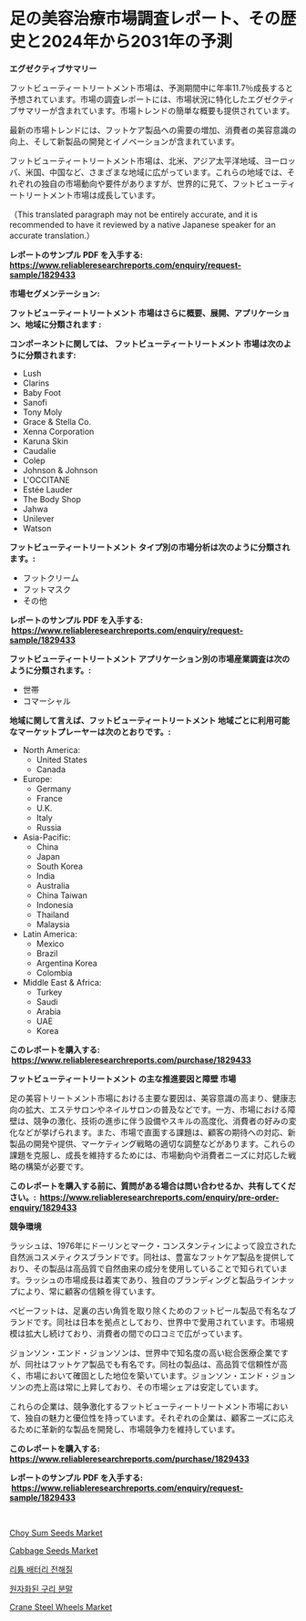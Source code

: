 <p><h1>足の美容治療市場調査レポート、その歴史と2024年から2031年の予測</h1></p><p><strong>エグゼクティブサマリー</strong></p>
<p><p>フットビューティートリートメント市場は、予測期間中に年率11.7％成長すると予想されています。市場の調査レポートには、市場状況に特化したエグゼクティブサマリーが含まれています。市場トレンドの簡単な概要も提供されています。</p><p>最新の市場トレンドには、フットケア製品への需要の増加、消費者の美容意識の向上、そして新製品の開発とイノベーションが含まれています。</p><p>フットビューティートリートメント市場は、北米、アジア太平洋地域、ヨーロッパ、米国、中国など、さまざまな地域に広がっています。これらの地域では、それぞれの独自の市場動向や要件がありますが、世界的に見て、フットビューティートリートメント市場は成長しています。</p><p>（This translated paragraph may not be entirely accurate, and it is recommended to have it reviewed by a native Japanese speaker for an accurate translation.）</p></p>
<p><strong>レポートのサンプル PDF を入手する: <a href="https://www.reliableresearchreports.com/enquiry/request-sample/1829433">https://www.reliableresearchreports.com/enquiry/request-sample/1829433</a></strong></p>
<p><strong>市場セグメンテーション:</strong></p>
<p><strong> フットビューティートリートメント 市場はさらに概要、展開、アプリケーション、地域に分類されます :</strong></p>
<p><strong>コンポーネントに関しては、 フットビューティートリートメント 市場は次のように分類されます: &nbsp;</strong></p>
<p><ul><li>Lush</li><li>Clarins</li><li>Baby Foot</li><li>Sanofi</li><li>Tony Moly</li><li>Grace & Stella Co.</li><li>Xenna Corporation</li><li>Karuna Skin</li><li>Caudalie</li><li>Colep</li><li>Johnson & Johnson</li><li>L'OCCITANE</li><li>Estée Lauder</li><li>The Body Shop</li><li>Jahwa</li><li>Unilever</li><li>Watson</li></ul></p>
<p><strong> フットビューティートリートメント タイプ別の市場分析は次のように分類されます。:</strong></p>
<p><ul><li>フットクリーム</li><li>フットマスク</li><li>その他</li></ul></p>
<p><strong>レポートのサンプル PDF を入手する: &nbsp;<a href="https://www.reliableresearchreports.com/enquiry/request-sample/1829433">https://www.reliableresearchreports.com/enquiry/request-sample/1829433</a></strong></p>
<p><strong> フットビューティートリートメント アプリケーション別の市場産業調査は次のように分類されます。:</strong></p>
<p><ul><li>世帯</li><li>コマーシャル</li></ul></p>
<p><strong>地域に関して言えば、フットビューティートリートメント 地域ごとに利用可能なマーケットプレーヤーは次のとおりです。:</strong></p>
<p><ul>
    <li>
        North America:
        <ul>
            <li>United States</li>
            <li>Canada</li>
        </ul>
    </li>
    <li>
        Europe:
        <ul>
            <li>Germany</li>
            <li>France</li>
            <li>U.K.</li>
            <li>Italy</li>
            <li>Russia</li>
        </ul>
    </li>
    <li>
        Asia-Pacific:
        <ul>
            <li>China</li>
            <li>Japan</li>
            <li>South Korea</li>
            <li>India</li>
            <li>Australia</li>
            <li>China Taiwan</li>
            <li>Indonesia</li>
            <li>Thailand</li>
            <li>Malaysia</li>
        </ul>
    </li>
    <li>
        Latin America:
        <ul>
            <li>Mexico</li>
            <li>Brazil</li>
            <li>Argentina Korea</li>
            <li>Colombia</li>
        </ul>
    </li>
    <li>
        Middle East & Africa:
        <ul>
            <li>Turkey</li>
            <li>Saudi</li>
            <li>Arabia</li>
            <li>UAE</li>
            <li>Korea</li>
        </ul>
    </li>
    </ul></p>
<p><strong>このレポートを購入する: &nbsp;<a href="https://www.reliableresearchreports.com/purchase/1829433">https://www.reliableresearchreports.com/purchase/1829433</a></strong></p>
<p><strong>フットビューティートリートメント の主な推進要因と障壁 市場</strong></p>
<p><p>足の美容トリートメント市場における主要な要因は、美容意識の高まり、健康志向の拡大、エステサロンやネイルサロンの普及などです。一方、市場における障壁は、競争の激化、技術の進歩に伴う設備やスキルの高度化、消費者の好みの変化などが挙げられます。また、市場で直面する課題は、顧客の期待への対応、新製品の開発や提供、マーケティング戦略の適切な調整などがあります。これらの課題を克服し、成長を維持するためには、市場動向や消費者ニーズに対応した戦略の構築が必要です。</p></p>
<p><strong>このレポートを購入する前に、質問がある場合は問い合わせるか、共有してください。:&nbsp; <a href="https://www.reliableresearchreports.com/enquiry/pre-order-enquiry/1829433">https://www.reliableresearchreports.com/enquiry/pre-order-enquiry/1829433</a></strong></p>
<p><strong>競争環境</strong></p>
<p><p>ラッシュは、1976年にドーリンとマーク・コンスタンティンによって設立された自然派コスメティクスブランドです。同社は、豊富なフットケア製品を提供しており、その製品は高品質で自然由来の成分を使用していることで知られています。ラッシュの市場成長は着実であり、独自のブランディングと製品ラインナップにより、常に顧客の信頼を得ています。</p><p>ベビーフットは、足裏の古い角質を取り除くためのフットピール製品で有名なブランドです。同社は日本を拠点としており、世界中で愛用されています。市場規模は拡大し続けており、消費者の間での口コミで広がっています。</p><p>ジョンソン・エンド・ジョンソンは、世界中で知名度の高い総合医療企業ですが、同社はフットケア製品でも有名です。同社の製品は、高品質で信頼性が高く、市場において確固とした地位を築いています。ジョンソン・エンド・ジョンソンの売上高は常に上昇しており、その市場シェアは安定しています。</p><p>これらの企業は、競争激化するフットビューティートリートメント市場において、独自の魅力と優位性を持っています。それぞれの企業は、顧客ニーズに応えるために革新的な製品を開発し、市場競争力を維持しています。</p></p>
<p><strong>このレポートを購入する: &nbsp; <a href="https://www.reliableresearchreports.com/purchase/1829433">https://www.reliableresearchreports.com/purchase/1829433</a></strong></p>
<p><strong>レポートのサンプル PDF を入手する: &nbsp;<a href="https://www.reliableresearchreports.com/enquiry/request-sample/1829433">https://www.reliableresearchreports.com/enquiry/request-sample/1829433</a></strong><strong></strong></p>
<p>&nbsp;</p>
<p><p><a href="https://github.com/dringals/Market-Research-Report-List-3/blob/main/choy-sum-seeds-market.md">Choy Sum Seeds Market</a></p><p><a href="https://github.com/lbird53714/Market-Research-Report-List-3/blob/main/cabbage-seeds-market.md">Cabbage Seeds Market</a></p><p><a href="https://medium.com/@lionelmclaughlin9078/%EB%A6%AC%ED%8A%AC-%EC%A0%84%EC%A7%80-%EC%A0%84%ED%95%B4%EC%A7%88-%EC%8B%9C%EC%9E%A5-%EC%A0%90%EC%9C%A0%EC%9C%A8-%EB%B3%80%ED%99%94-%EB%B0%8F-%EC%8B%9C%EC%9E%A5-%EC%84%B1%EC%9E%A5-%EC%B6%94%EC%84%B8-2024-2031-18a63f97e60a">리튬 배터리 전해질</a></p><p><a href="https://medium.com/@lionelmclaughlin9078/%EA%B5%AC%EB%A6%AC-%EB%B6%84%EC%B2%B4-%EC%8B%9C%EC%9E%A5-%EC%84%B1%EA%B3%B5%EC%A0%81%EC%9D%B8-%EB%B9%84%EC%A6%88%EB%8B%88%EC%8A%A4-%EC%A0%84%EB%9E%B5%EC%9D%98-%EC%97%B4%EC%87%A0-2031%EB%85%84%EA%B9%8C%EC%A7%80-%EC%98%88%EC%B8%A1-65dc4a753d9d">원자화된 구리 분말</a></p><p><a href="https://issuu.com/reportprime-2/docs/crane-steel-wheels-market-size-2030.pptx">Crane Steel Wheels Market</a></p></p>